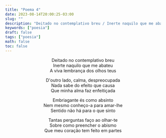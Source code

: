 ```yaml
---
title: "Poema 4"
date: 2023-08-14T20:00:25-03:00
slug: ""
description: "Deitado no contemplativo breu / Inerte naquilo que me abateu ..."
keywords: ["poesia"]
draft: false
tags: ["poesia"]
math: false
toc: false
---
```


<div style="text-align: center">
Deitado no contemplativo breu<br>
Inerte naquilo que me abateu<br>
A viva lembrança dos olhos teus<br>

D'outro lado, calma, despreocupada<br>
Nada sabe do efeito que causa<br>
Que minha alma faz enfeitiçada<br>

Embriagante és como absinto<br>
Nem mesmo conheço-a para amar-lhe<br>
Sentido não há para o que sinto<br>

Tantas perguntas faço ao olhar-te<br>
Sobre como preencher o abismo<br>
Que meu coração tem feito em partes<br>
</div>
